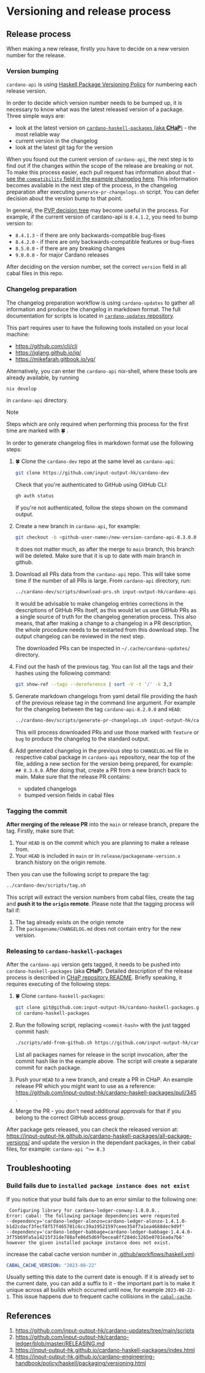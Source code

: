 # Versioning and release process

## Release process

When making a new release, firstly you have to decide on a new version number for the release.

### Version bumping
`cardano-api` is using [Haskell Package Versioning Policy](https://pvp.haskell.org/) for numbering each release version.

In order to decide which version number needs to be bumped up, it is necessary to know what was the latest released version of a package.
Three simple ways are:
* look at the latest version on [`cardano-haskell-packages` (aka **CHaP**)](https://input-output-hk.github.io/cardano-haskell-packages/index.html) - the most reliable way
* current version in the changelog
* look at the latest git tag for the version

When you found out the current version of `cardano-api`, the next step is to find out if the changes within the scope of the release are breaking or not.
To make this process easier, each pull request has information about that - [see the `compatibility` field in the example changelog here](https://github.com/input-output-hk/cardano-api/pull/53).
This information becomes available in the next step of the process, in the changelog preparation after executing `generate-pr-changelogs.sh` script.
You can defer decision about the version bump to that point.

In general, the [PVP decision tree](https://pvp.haskell.org/#decision-tree) may become useful in the process.
For example, if the current version of cardano-api is `8.4.1.2`, you need to bump version to:
* `8.4.1.3` - if there are only backwards-compatible bug-fixes
* `8.4.2.0` - if there are only backwards-compatible features or bug-fixes
* `8.5.0.0` - if there are any breaking changes
* `9.0.0.0` - for major Cardano releases

After deciding on the version number, set the correct `version` field in all cabal files in this repo.

### Changelog preparation
The changelog preparation workflow is using `cardano-updates` to gather all information and produce the changelog in markdown format.
The full documentation for scripts is located in [`cardano-updates` repository](https://github.com/input-output-hk/cardano-updates/blob/main/scripts/README.md).

This part requires user to have the following tools installed on your local machine:
* https://github.com/cli/cli
* https://jqlang.github.io/jq/
* https://mikefarah.gitbook.io/yq/

Alternatively, you can enter the `cardano-api` nix-shell, where these tools are already available, by running
```bash
nix develop
```
in `cardano-api` directory.

>[!NOTE]
> Steps which are only required when performing this process for the first time are marked with :four_leaf_clover: .

In order to generate changelog files in markdown format use the following steps:

1. :four_leaf_clover: Clone the `cardano-dev` repo at the same level as `cardano-api`:
    ```bash
    git clone https://github.com/input-output-hk/cardano-dev
    ```
    Check that you're authenticated to GitHub using GitHub CLI:
    ```bash
    gh auth status
    ```
    If you're not authenticated, follow the steps shown on the command output.

1. Create a new branch in `cardano-api`, for example:
    ```bash
    git checkout -b <github-user-name>/new-version-cardano-api-8.3.0.0
    ```
    It does not matter much, as after the merge to `main` branch, this branch will be deleted.
    Make sure that it is up to date with main branch in github.

1. Download all PRs data from the `cardano-api` repo.
    This will take some time if the number of all PRs is large. From `cardano-api` directory, run:
    ```bash
    ../cardano-dev/scripts/download-prs.sh input-output-hk/cardano-api
    ```
    It would be advisable to make changelog entries corrections in the descriptions of GitHub PRs itself, as this would let us use GitHub PRs as a single source of truth for the changelog generation process.
    This also means, that after making a change to a changelog in a PR description, the whole procedure needs to be restarted from this download step.
    The output changelog can be reviewed in the next step.

    The downloaded PRs can be inspected in `~/.cache/cardano-updates/` directory.

1. Find out the hash of the previous tag.
    You can list all the tags and their hashes using the following command:
    ```bash
    git show-ref --tags --dereference | sort -V -t '/' -k 3,3
    ```

1. Generate markdown changelogs from yaml detail file providing the hash of the previous release tag in the command line argument.
    For example for the changelog between the tag `cardano-api-8.2.0.0` and `HEAD`:
    ```bash
    ../cardano-dev/scripts/generate-pr-changelogs.sh input-output-hk/cardano-api 89fd11781d8ba19ce50f516ecef30607d2e704e8..HEAD
    ```
    This will process downloaded PRs and use those marked with `feature` or `bug` to produce the changelog to the standard output.

1. Add generated changelog in the previous step to `CHANGELOG.md` file in respective cabal package in `cardano-api` repository, near the top of the file, adding a new section for the version being prepared, for example: `## 8.3.0.0`.
    After doing that, create a PR from a new branch back to main.
    Make sure that the release PR contains:
    * updated changelogs
    * bumped version fields in cabal files

### Tagging the commit
**After merging of the release PR** into the `main` or release branch, prepare the tag.
Firstly, make sure that:
1. Your `HEAD` is on the commit which you are planning to make a release from.
1. Your `HEAD` is included in `main` or in `release/packagename-version.x` branch history on the origin remote.

Then you can use the following script to prepare the tag:
```bash
../cardano-dev/scripts/tag.sh
```
This script will extract the version numbers from cabal files, create the tag and **push it to the `origin` remote**.
Please note that the tagging process will fail if:
1. The tag already exists on the origin remote
1. The `packagename/CHANGELOG.md` does not contain entry for the new version.

### Releasing to `cardano-haskell-packages`
After the `cardano-api` version gets tagged, it needs to be pushed into `cardano-haskell-packages` (aka **CHaP**).
Detailed description of the release process is described in [CHaP repository README](https://github.com/input-output-hk/cardano-haskell-packages#how-to-add-a-new-package-version).
Briefly speaking, it requires executing of the following steps:

1. :four_leaf_clover:  Clone `cardano-haskell-packages`:
    ```bash
    git clone git@github.com:input-output-hk/cardano-haskell-packages.git
    cd cardano-haskell-packages
    ```

1.  Run the following script, replacing `<commit-hash>` with the just tagged commit hash:
    ```bash
    ./scripts/add-from-github.sh https://github.com/input-output-hk/cardano-api <commit-hash> cardano-api cardano-api-gen
    ```
    List all packages names for release in the script invocation, after the commit hash like in the example above.
    The script will create a separate commit for each package.

1. Push your `HEAD` to a new branch, and create a PR in CHaP.
    An example release PR which you might want to use as a reference: https://github.com/input-output-hk/cardano-haskell-packages/pull/345 .

1. Merge the PR - you don't need additional approvals for that if you belong to the correct GitHub access group.

After package gets released, you can check the released version at: https://input-output-hk.github.io/cardano-haskell-packages/all-package-versions/ and update the version in the dependant packages, in their cabal files, for example: `cardano-api ^>= 8.3`

## Troubleshooting

### Build fails due to `installed package instance does not exist`
If you notice that your build fails due to an error similar to the following one:
```
 Configuring library for cardano-ledger-conway-1.8.0.0..
Error: cabal: The following package dependencies were requested
--dependency='cardano-ledger-alonzo=cardano-ledger-alonzo-1.4.1.0-b1d2cdacf3fecf8f57f465701c6cc39a19521597ceee354f7a1ea4688dec9d9f'
--dependency='cardano-ledger-babbage=cardano-ledger-babbage-1.4.4.0-3f75b69fa5a14215f31de708afe86d5d69fbecea8ff284dc3265e0701eada7b6'
however the given installed package instance does not exist.
```
increase the cabal cache version number in [.github/workflows/haskell.yml](.github/workflows/haskell.yml):
```yaml
CABAL_CACHE_VERSION: "2023-08-22"
```
Usually setting this date to the current date is enough.
If it is already set to the current date, you can add a suffix to it - the important part is to make it unique across all builds which occurred until now, for example `2023-08-22-1`.
This issue happens due to frequent cache collisions in the [`cabal-cache`](https://github.com/haskell-works/cabal-cache).

## References
1. https://github.com/input-output-hk/cardano-updates/tree/main/scripts
1. https://github.com/input-output-hk/cardano-ledger/blob/master/RELEASING.md
1. https://input-output-hk.github.io/cardano-haskell-packages/index.html
1. https://input-output-hk.github.io/cardano-engineering-handbook/policy/haskell/packaging/versioning.html

<!-- vim: set spell textwidth=0: -->

